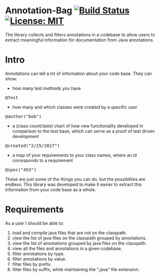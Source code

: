 # Annotation-Bag [![Build Status](https://travis-ci.org/ferenc4/Annotation-Bag.svg?branch=master)](https://travis-ci.org/ferenc4/Annotation-Bag) <!--[![codecov](https://codecov.io/gh/ferenc4/Annotation-Bag/branch/master/graph/badge.svg)](https://codecov.io/gh/ferenc4/Annotation-Bag)--> [![License: MIT](https://img.shields.io/badge/License-MIT-yellow.svg)](https://opensource.org/licenses/MIT)
The library collects and filters annotations in a codebase to allow users to extract meaningful information for documentation from Java annotations.

# Intro
Annotations can tell a lot of information about your code base. They can show:
- how many test methods you have
<pre>
@Test
</pre>
- how many and which classes were created by a specific user
<pre>
@author("bob")
</pre>
- a (class count/date) chart of how new functionality developed in comparison to the test base, which can serve as a proof of test driven development
<pre>
@created("2/25/2017")
</pre>
- a map of your requirements to your class names, where an id corresponds to a requirement
<pre>
@spec("453")
</pre>

These are just some of the things you can do, but the possiblities are endless.
This library was developed to make it easier to extract this information from your code base as a whole.

# Requirements
As a user I should be able to:
1. load and compile java files that are not on the classpath.</li>
1. view the list of java files on the classpath grouped by annotations.
1. view the list of annotations grouped by java files on the classpath.
1. view all the files and annotations in a given codebase.
1. filter annotations by type.
1. filter annotations by value.
1. filter files by prefix.
1. filter files by suffix, while maintaining the ".java" file extension.